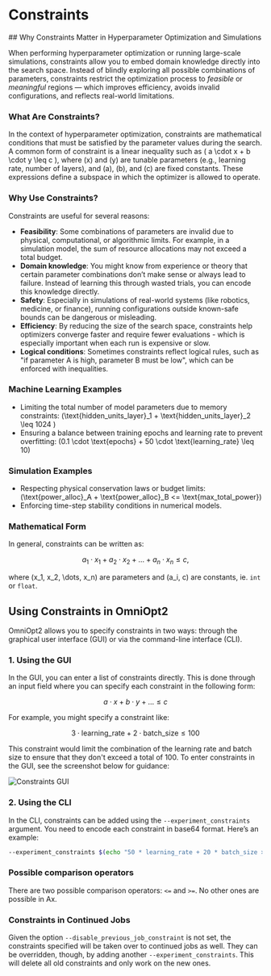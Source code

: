 # Constraints
<!-- What are Constraints and how to use them? -->
<div id="toc"></div>
## Why Constraints Matter in Hyperparameter Optimization and Simulations

When performing hyperparameter optimization or running large-scale simulations, constraints allow you to embed domain knowledge directly into the search space. Instead of blindly exploring all possible combinations of parameters, constraints restrict the optimization process to *feasible* or *meaningful* regions — which improves efficiency, avoids invalid configurations, and reflects real-world limitations.

### What Are Constraints?

In the context of hyperparameter optimization, constraints are mathematical conditions that must be satisfied by the parameter values during the search. A common form of constraint is a linear inequality such as \( a \cdot x + b \cdot y \leq c \), where \(x\) and \(y\) are tunable parameters (e.g., learning rate, number of layers), and \(a\), \(b\), and \(c\) are fixed constants. These expressions define a subspace in which the optimizer is allowed to operate.

### Why Use Constraints?

Constraints are useful for several reasons:

- **Feasibility**: Some combinations of parameters are invalid due to physical, computational, or algorithmic limits. For example, in a simulation model, the sum of resource allocations may not exceed a total budget.
- **Domain knowledge**: You might know from experience or theory that certain parameter combinations don’t make sense or always lead to failure. Instead of learning this through wasted trials, you can encode this knowledge directly.
- **Safety**: Especially in simulations of real-world systems (like robotics, medicine, or finance), running configurations outside known-safe bounds can be dangerous or misleading.
- **Efficiency**: By reducing the size of the search space, constraints help optimizers converge faster and require fewer evaluations - which is especially important when each run is expensive or slow.
- **Logical conditions**: Sometimes constraints reflect logical rules, such as "if parameter A is high, parameter B must be low", which can be enforced with inequalities.

### Machine Learning Examples

- Limiting the total number of model parameters due to memory constraints: \(\text{hidden_units_layer}_1 + \text{hidden_units_layer}_2 \leq 1024 \)
- Ensuring a balance between training epochs and learning rate to prevent overfitting: \(0.1 \cdot \text{epochs} + 50 \cdot \text{learning_rate} \leq 10\)

### Simulation Examples

- Respecting physical conservation laws or budget limits: \(\text{power_alloc}_A + \text{power_alloc}_B <= \text{max_total_power}\)
- Enforcing time-step stability conditions in numerical models.

### Mathematical Form

In general, constraints can be written as:

$$
a_1 \cdot x_1 + a_2 \cdot x_2 + \dots + a_n \cdot x_n \leq c,
$$

where \(x_1, x_2, \dots, x_n\) are parameters and \(a_i, c\) are constants, ie. `int` or `float`.

## Using Constraints in OmniOpt2

OmniOpt2 allows you to specify constraints in two ways: through the graphical user interface (GUI) or via the command-line interface (CLI).

### 1. Using the GUI

In the GUI, you can enter a list of constraints directly. This is done through an input field where you can specify each constraint in the following form:

$$
a \cdot x + b \cdot y + \dots \leq c
$$

For example, you might specify a constraint like:

$$
3 \cdot \text{learning_rate} + 2 \cdot \text{batch_size} \leq 100
$$

This constraint would limit the combination of the learning rate and batch size to ensure that they don't exceed a total of 100. To enter constraints in the GUI, see the screenshot below for guidance:

<img alt="Constraints GUI" data-lightsrc="imgs/constraints_light.png" data-darksrc="imgs/constraints_dark.png" /><br>

### 2. Using the CLI

In the CLI, constraints can be added using the `--experiment_constraints` argument. You need to encode each constraint in base64 format. Here’s an example:

```bash
--experiment_constraints $(echo "50 * learning_rate + 20 * batch_size >= 1000" | base64 -w0) $(echo "100 * learning_rate + 200 * num_layers >= 500" | base64 -w0)
```

### Possible comparison operators

There are two possible comparison operators: `<=` and `>=`. No other ones are possible in Ax.

### Constraints in Continued Jobs

Given the option `--disable_previous_job_constraint` is not set, the constraints specified will be taken over to continued jobs as well. They can be overridden, though, by adding another `--experiment_constraints`. This will delete all old constraints and only work on the new ones.
